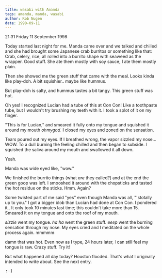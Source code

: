 ```yaml
---
title: wasabi with Amanda
tags: amanda, manda, wasabi
author: Rob Nugen
date: 1998-09-11
---
```


<title>Houston Flooded</title>

<p class=date>21:31 Friday 11 September 1998</p>

<p>Today started last night for me.  Manda came over and we talked and chilled and she had brought some Japanese crab burritos or something like that:  Crab, celery, rice, all rolled into a burrito shape with seaweed as the wrapper.  Good stuff.  She ate them mostly with soy sauce, I ate them mostly plain.

<p>Then she showed me the green stuff that came with the meal.  Looks kinda like play-doh.  A bit squishier.. maybe like hummus.

<p>But play-doh is salty, and hummus tastes a bit tangy.  This green stuff was hot.

<p>Oh yes! I recognized Lucian had a tube of this at Con Con!  Like a toothpaste tube, but I wouldn't try brushing my teeth with it. I took a splot of it on my finger.

<p>"This is for Lucian," and smeared it fully onto my tongue and squished it around my mouth <i>ohmygod</i>.  I closed my eyes and zoned on the sensation.  

<p>Tears poured out my eyes. If I breathed wrong, the vapor sizzled my nose... WOW.  To a dull burning the feeling chilled and then began to subside.  I squished the saliva around my mouth and swallowed it all down.

<p>Yeah.

<p>Manda was wide eyed like, "wow."

<p>We finished the burrito things (what <i>are</i> they called?) and at the end the green goop was left.  I smooshed it around with the chopsticks and tasted the hot residue on the sticks.  Hmm.  Again?

<p>Some twisted part of me said "yes" even though Manda was all, "'stotally up to you."  I got a bigger blob than Lucian had done at Con Con. I pondered it..  It only took 10 minutes last time; this couldn't take more than 15.  Smeared it on my tongue and onto the roof of my mouth.

<p><i>sizzle</i> went my tongue.  <i>ha ha</i> went the green stuff.  <i>eeep</i> went the burning sensation through my nose.
My eyes cried and I meditated on the whole process again.  mmmmm

<p>damn that was hot. Even now as I type, 24 hours later, I can still feel my tongue is raw.  Crazy stuff.  Try it!

<p>But what happened all day today?  Houston flooded.  That's what I originally intended to write about.  See the next entry.
<pre>:-)</pre>
</p>

